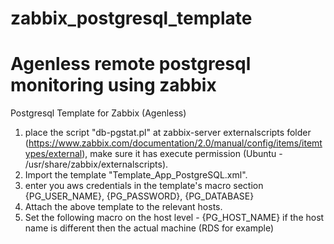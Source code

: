 # zabbix_postgresql_template
Agenless remote postgresql monitoring using zabbix
===================

Postgresql Template for Zabbix (Agenless)

1. place the script "db-pgstat.pl" at zabbix-server externalscripts folder (https://www.zabbix.com/documentation/2.0/manual/config/items/itemtypes/external), make sure it has execute permission (Ubuntu - /usr/share/zabbix/externalscripts). 
2. Import the template "Template_App_PostgreSQL.xml".
3. enter you aws credentials in the template's macro section   {PG_USER_NAME},  {PG_PASSWORD}, {PG_DATABASE}
4. Attach the above template to the relevant hosts. 
5. Set the following macro on the host level - {PG_HOST_NAME} if the host name is different then the actual machine (RDS for example)

